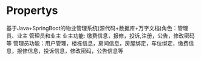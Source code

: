 # Propertys
基于Java+SpringBoot的物业管理系统(源代码+数据库+万字文档)角色：管理员、业主  管理员和业主  业主功能: 缴费信息，报修，投诉,注册，公告，修改密码等  管理员功能：用户管理，楼栋信息，房间信息，房屋绑定，车位绑定，缴费信息，报修信息，投诉信息，修改密码，公告信息等
